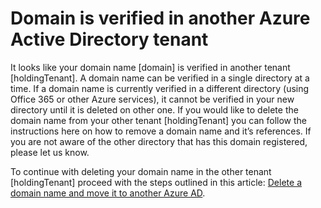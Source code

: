 <properties
	pageTitle="Domain Dispute Customer Ready Content"
	description="Domain is verified in another Azure Active Directory tenant"
	infoBubbleText=""
	service="microsoft.activedirectory"
	resource=""
	authors="bernawy"
	displayOrder="1"
	articleId="Tenant_Unverified_Domain_Dispute"
	diagnosticScenario="DomainDispute"
	selfHelpType="diagnostics"
	supportTopicIds=""
	resourceTags=""
	productPesIds=""
	cloudEnvironments="public"
/>
# Domain is verified in another Azure Active Directory tenant
It looks like your domain name <!--domain-->[domain]<!--/domain--> is verified in another tenant <!--holdingTenant-->[holdingTenant]<!--/holdingTenant-->. A domain name can be verified in a single directory at a time. If a domain name is currently verified in a different directory (using Office 365 or other Azure services), it cannot be verified in your new directory until it is deleted on other one. If you would like to delete the domain name from your other tenant <!--holdingTenant-->[holdingTenant]<!--/holdingTenant--> you can follow the instructions here on how to remove a domain name and it’s references. If you are not aware of the other directory that has this domain registered, please let us know.

To continue with deleting your domain name in the other tenant <!--holdingTenant-->[holdingTenant]<!--/holdingTenant--> proceed with the steps outlined in this article: [Delete a domain name and move it to another Azure AD](https://docs.microsoft.com/azure/active-directory/active-directory-domains-manage-azure-portal).